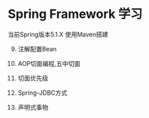 # Spring Framework 学习

当前Spring版本5.1.X
使用Maven搭建


    
    
9. 注解配置Bean

10. AOP切面编程,五中切面

11. 切面优先级

12. Spring-JDBC方式

13. 声明式事物
 